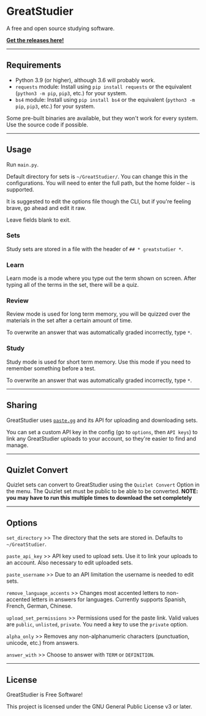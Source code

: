 # GreatStudier

A free and open source studying software. 

[**Get the releases here!**](https://github.com/greatericontop/GreatStudier/releases)

---

## Requirements

- Python 3.9 (or higher), although 3.6 will probably work.
- `requests` module: Install using `pip install requests` or the equivalent (`python3 -m pip`, `pip3`, etc.) for your system.
- `bs4` module: Install using `pip install bs4` or the equivalent (`python3 -m pip`, `pip3`, etc.) for your system.

Some pre-built binaries are available, but they won't work for every system. Use the source code if possible.

---

## Usage

Run `main.py`.

Default directory for sets is `~/GreatStudier/`. You can change this in the configurations. You will need to enter the full path, but the home folder `~` is supported.

It is suggested to edit the options file though the CLI, but if you're feeling brave, go ahead and edit it raw.

Leave fields blank to exit.

### Sets

Study sets are stored in a file with the header of `## * greatstudier *`. 

### Learn

Learn mode is a mode where you type out the term shown on screen. After typing all of the terms in the set, there will be a quiz.

### Review

Review mode is used for long term memory, you will be quizzed over the materials in the set after a certain amount of time.

To overwrite an answer that was automatically graded incorrectly, type `*`.

### Study

Study mode is used for short term memory. Use this mode if you need to remember something before a test.

To overwrite an answer that was automatically graded incorrectly, type `*`.

---

## Sharing

GreatStudier uses [`paste.gg`](https://paste.gg) and its API for uploading and downloading sets.

You can set a custom API key in the config (go to `options`, then `API keys`) to link any GreatStudier uploads to your account, so they're easier to find and manage.

---

## Quizlet Convert

Quizlet sets can convert to GreatStudier using the `Quizlet Convert` Option in the menu. The Quizlet set must be public to be able to be converted. **NOTE: you may have to run this multiple times to download the set completely** 

---

## Options

`set_directory` >> The directory that the sets are stored in. Defaults to `~/GreatStudier`.

`paste_api_key` >> API key used to upload sets. Use it to link your uploads to an account. Also necessary to edit uploaded sets.

`paste_username` >> Due to an API limitation the username is needed to edit sets.

`remove_language_accents` >> Changes most accented letters to non-accented letters in answers for languages. Currently supports Spanish, French, German, Chinese.

`upload_set_permissions` >> Permissions used for the paste link. Valid values are `public`, `unlisted`, `private`. You need a key to use the `private` option.

`alpha_only` >> Removes any non-alphanumeric characters (punctuation, unicode, etc.) from answers.

`answer_with` >> Choose to answer with `TERM` or `DEFINITION`.

---

## License

GreatStudier is Free Software!

This project is licensed under the GNU General Public License v3 or later.
